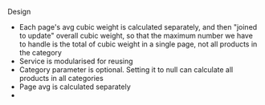 

Design
* Each page's avg cubic weight is calculated separately, and then "joined to update" overall cubic weight, so that the 
maximum number we have to handle is the total of cubic weight in a single page, not all products in the category
* Service is modularised for reusing
* Category parameter is optional. Setting it to null can calculate all products in all categories
* Page avg is calculated separately
* 
